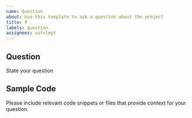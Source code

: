 ```yaml
---
name: Question
about: Use this template to ask a question about the project
title: ❓
labels: question
assignees: outslept
---
```


## Question

State your question

## Sample Code

Please include relevant code snippets or files that provide context for your question.
